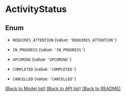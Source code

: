 # ActivityStatus


## Enum

* `REQUIRES_ATTENTION` (value: `'REQUIRES_ATTENTION'`)

* `IN_PROGRESS` (value: `'IN_PROGRESS'`)

* `UPCOMING` (value: `'UPCOMING'`)

* `COMPLETED` (value: `'COMPLETED'`)

* `CANCELLED` (value: `'CANCELLED'`)

[[Back to Model list]](../README.md#documentation-for-models) [[Back to API list]](../README.md#documentation-for-api-endpoints) [[Back to README]](../README.md)


